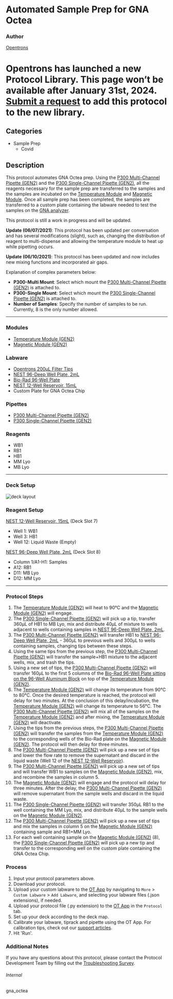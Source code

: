# Automated Sample Prep for GNA Octea

### Author
[Opentrons](https://opentrons.com/)


# Opentrons has launched a new Protocol Library. This page won’t be available after January 31st, 2024. [Submit a request](https://docs.google.com/forms/d/e/1FAIpQLSdYYp9QCKow4nn0KlCVsMS3HX0eJ0N9O7-erajKvcpT0lWbSg/viewform) to add this protocol to the new library.

## Categories
* Sample Prep
	* Covid

## Description
This protocol automates GNA Octea prep. Using the [P300 Multi-Channel Pipette (GEN2)](https://shop.opentrons.com/collections/ot-2-pipettes/products/8-channel-electronic-pipette) and the [P300 Single-Channel Pipette (GEN2)](https://shop.opentrons.com/collections/ot-2-pipettes/products/single-channel-electronic-pipette), all the reagents necessary for the sample prep are transferred to the samples and the samples are incubated on the [Temperature Module](https://shop.opentrons.com/collections/hardware-modules/products/tempdeck) and [Magnetic Module](https://shop.opentrons.com/collections/hardware-modules/products/magdeck). Once all sample prep has been completed, the samples are transferred to a custom plate containing the labware needed to test the samples on the [GNA analyzer](https://www.gna-bio.com/products/).

This protocol is still a work in progress and will be updated.

**Update (06/07/2021)**: This protocol has been updated per conversation and has several modifications (slight), such as, changing the distribution of reagent to multi-dispense and allowing the temperature module to heat up while pipetting occurs.

**Update (06/10/2021)**: This protocol has been updated and now includes new mixing functions and incorporated air gaps.

Explanation of complex parameters below:
* **P300-Multi Mount**: Select which mount the [P300 Multi-Channel Pipette (GEN2)](https://shop.opentrons.com/collections/ot-2-pipettes/products/8-channel-electronic-pipette) is attached to.
* **P300-Single Mount**: Select which mount the [P300 Single-Channel Pipette (GEN2)](https://shop.opentrons.com/collections/ot-2-pipettes/products/single-channel-electronic-pipette) is attached to.
* **Number of Samples**: Specify the number of samples to be run. Currently, 8 is the only number allowed.


---

### Modules
* [Temperature Module (GEN2)](https://shop.opentrons.com/collections/hardware-modules/products/tempdeck)
* [Magnetic Module (GEN2)](https://shop.opentrons.com/collections/hardware-modules/products/magdeck)

### Labware
* [Opentrons 200µL Filter Tips](https://shop.opentrons.com/collections/opentrons-tips/products/opentrons-200ul-filter-tips)
* [NEST 96-Deep Well Plate, 2mL](https://shop.opentrons.com/collections/verified-labware/products/nest-0-2-ml-96-well-deep-well-plate-v-bottom)
* [Bio-Rad 96-Well Plate](https://labware.opentrons.com/biorad_96_wellplate_200ul_pcr?category=wellPlate)
* [NEST 12-Well Reservoir, 15mL](https://shop.opentrons.com/collections/verified-labware/products/nest-12-well-reservoir-15-ml)
* Custom Plate for GNA Octea Chip

### Pipettes
* [P300 Multi-Channel Pipette (GEN2)](https://shop.opentrons.com/collections/ot-2-pipettes/products/8-channel-electronic-pipette)
* [P300 Single-Channel Pipette (GEN2)](https://shop.opentrons.com/collections/ot-2-pipettes/products/single-channel-electronic-pipette)

### Reagents
* WB1
* RB1
* HB1
* MM Lyo
* MB Lyo

---

### Deck Setup
![deck layout](https://opentrons-protocol-library-website.s3.amazonaws.com/custom-README-images/gna_octea/gna_deck_layout.png)

### Reagent Setup
[NEST 12-Well Reservoir, 15mL](https://shop.opentrons.com/collections/verified-labware/products/nest-12-well-reservoir-15-ml) (Deck Slot 7)
* Well 1: WB1
* Well 3: HB1
* Well 12: Liquid Waste (Empty)

[NEST 96-Deep Well Plate, 2mL](https://shop.opentrons.com/collections/verified-labware/products/nest-0-2-ml-96-well-deep-well-plate-v-bottom) (Deck Slot 8)
* Column 1/A1-H1: Samples
* A12: RB1
* D11: MB Lyo
* D12: MM Lyo

---

### Protocol Steps
1. The [Temperature Module (GEN2)](https://shop.opentrons.com/collections/hardware-modules/products/tempdeck) will heat to 90°C and the [Magnetic Module (GEN2)](https://shop.opentrons.com/collections/hardware-modules/products/magdeck) will engage.
2. The [P300 Single-Channel Pipette (GEN2)](https://shop.opentrons.com/collections/ot-2-pipettes/products/single-channel-electronic-pipette) will pick up a tip, transfer 360µL of HB1 to MB Lyo, mix and distribute 40µL of mixture to wells adjacent to wells containing samples in [NEST 96-Deep Well Plate, 2mL](https://shop.opentrons.com/collections/verified-labware/products/nest-0-2-ml-96-well-deep-well-plate-v-bottom).
3. The [P300 Multi-Channel Pipette (GEN2)](https://shop.opentrons.com/collections/ot-2-pipettes/products/8-channel-electronic-pipette) will transfer HB1 to [NEST 96-Deep Well Plate, 2mL](https://shop.opentrons.com/collections/verified-labware/products/nest-0-2-ml-96-well-deep-well-plate-v-bottom) - 360µL to previous wells and 300µL to wells containing samples, changing tips between these steps.
4. Using the same tips from the previous step, the [P300 Multi-Channel Pipette (GEN2)](https://shop.opentrons.com/collections/ot-2-pipettes/products/8-channel-electronic-pipette) will transfer the sample+HB1 mixture to the adjacent wells, mix, and trash the tips.
5. Using a new set of tips, the [P300 Multi-Channel Pipette (GEN2)](https://shop.opentrons.com/collections/ot-2-pipettes/products/8-channel-electronic-pipette) will transfer 160µL to the first 5 columns of the [Bio-Rad 96-Well Plate sitting on the 96-Well Aluminum Block](https://labware.opentrons.com/opentrons_96_aluminumblock_biorad_wellplate_200ul?category=aluminumBlock) on top of the [Temperature Module (GEN2)](https://shop.opentrons.com/collections/hardware-modules/products/tempdeck).
6. The [Temperature Module (GEN2)](https://shop.opentrons.com/collections/hardware-modules/products/tempdeck) will change its temperature from 90°C to 80°C. Once the desired temperature is reached, the protocol will delay for two minutes. At the conclusion of this delay/incubation, the [Temperature Module (GEN2)](https://shop.opentrons.com/collections/hardware-modules/products/tempdeck) will change its temperature to 56°C. The [P300 Multi-Channel Pipette (GEN2)](https://shop.opentrons.com/collections/ot-2-pipettes/products/8-channel-electronic-pipette) will mix all of the samples on the [Temperature Module (GEN2)](https://shop.opentrons.com/collections/hardware-modules/products/tempdeck) and after mixing, the [Temperature Module (GEN2)](https://shop.opentrons.com/collections/hardware-modules/products/tempdeck) will deactivate.
7. Using the tips from the previous steps, the [P300 Multi-Channel Pipette (GEN2)](https://shop.opentrons.com/collections/ot-2-pipettes/products/8-channel-electronic-pipette) will transfer the samples from the [Temperature Module (GEN2)](https://shop.opentrons.com/collections/hardware-modules/products/tempdeck) to the corresponding wells of the Bio-Rad plate on the [Magnetic Module (GEN2)](https://shop.opentrons.com/collections/hardware-modules/products/magdeck). The protocol will then delay for three minutes.
8. The [P300 Multi-Channel Pipette (GEN2)](https://shop.opentrons.com/collections/ot-2-pipettes/products/8-channel-electronic-pipette) will pick up a new set of tips and lower the flow rate to remove the supernatant and discard in the liquid waste (Well 12 of the [NEST 12-Well Reservoir](https://shop.opentrons.com/collections/verified-labware/products/nest-12-well-reservoir-15-ml)).
9. The [P300 Multi-Channel Pipette (GEN2)](https://shop.opentrons.com/collections/ot-2-pipettes/products/8-channel-electronic-pipette) will pick up a new set of tips and will transfer WB1 to samples on the [Magnetic Module (GEN2)](https://shop.opentrons.com/collections/hardware-modules/products/magdeck), mix, and recombine the samples in column 5.
10. The [Magnetic Module (GEN2)](https://shop.opentrons.com/collections/hardware-modules/products/magdeck) will engage and the protocol will delay for three minutes. After the delay, the [P300 Multi-Channel Pipette (GEN2)](https://shop.opentrons.com/collections/ot-2-pipettes/products/8-channel-electronic-pipette) will remove supernatant from the sample wells and discard in the liquid waste.
11. The [P300 Single-Channel Pipette (GEN2)](https://shop.opentrons.com/collections/ot-2-pipettes/products/single-channel-electronic-pipette) will transfer 350µL RB1 to the well containing the MM Lyo, mix, and distribute 40µL to the sample wells on the [Magnetic Module (GEN2)](https://shop.opentrons.com/collections/hardware-modules/products/magdeck).
12. The [P300 Multi-Channel Pipette (GEN2)](https://shop.opentrons.com/collections/ot-2-pipettes/products/8-channel-electronic-pipette) will pick up a new set of tips and mix the samples in column 5 on the [Magnetic Module (GEN2)](https://shop.opentrons.com/collections/hardware-modules/products/magdeck) containing sample and RB1+MM Lyo.
13. For each well containing sample on the [Magnetic Module (GEN2)](https://shop.opentrons.com/collections/hardware-modules/products/magdeck) (8), the [P300 Single-Channel Pipette (GEN2)](https://shop.opentrons.com/collections/ot-2-pipettes/products/single-channel-electronic-pipette) will pick up a new tip and transfer to the corresponding well on the custom plate containing the GNA Octea Chip.


### Process
1. Input your protocol parameters above.
2. Download your protocol.
3. Upload your custom labware to the [OT App](https://opentrons.com/ot-app) by navigating to `More` > `Custom Labware` > `Add Labware`, and selecting your labware files (.json extensions), if needed.
4. Upload your protocol file (.py extension) to the [OT App](https://opentrons.com/ot-app) in the `Protocol` tab.
5. Set up your deck according to the deck map.
6. Calibrate your labware, tiprack and pipette using the OT App. For calibration tips, check out our [support articles](https://support.opentrons.com/en/collections/1559720-guide-for-getting-started-with-the-ot-2).
7. Hit 'Run'.

### Additional Notes
If you have any questions about this protocol, please contact the Protocol Development Team by filling out the [Troubleshooting Survey](https://protocol-troubleshooting.paperform.co/).

###### Internal
gna_octea
